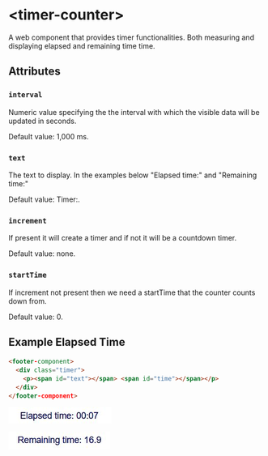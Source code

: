 # &lt;timer-counter&gt;

A web component that provides timer functionalities. Both measuring and displaying elapsed and remaining time time.

## Attributes

### `interval`

Numeric value specifying the the interval with which the visible data will be updated in seconds.

Default value: 1,000 ms.

### `text`

The text to display. In the examples below "Elapsed time:" and "Remaining time:"

Default value: Timer:.

### `increment`

If present it will create a timer and if not it will be a countdown timer.

Default value: none.

### `startTime`

If increment not present then we need a startTime that the counter counts down from.

Default value: 0.

## Example Elapsed Time

```html
<footer-component>
  <div class="timer">
    <p><span id="text"></span> <span id="time"></span></p>
  </div>
</footer-component>
```

![Example](./images/counter-timer.jpg)

![Example](./images/countdown-timer.jpg)